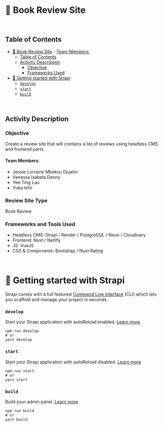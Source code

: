 # 📖 Book Review Site

</br>

## Table of Contents

- [📖 Book Review Site](#-book-review-site)
      - [Team Members:](#team-members)
  - [Table of Contents](#table-of-contents)
  - [Activity Description](#activity-description)
    - [Objective](#objective)
    - [Frameworks Used](#frameworks-used)
- [🚀 Getting started with Strapi](#-getting-started-with-strapi)
    - [`develop`](#develop)
    - [`start`](#start)
    - [`build`](#build)

</br>

## Activity Description

### Objective
Create a review site that will contains a list of reviews using headless CMS and frontend parts.

#### Team Members:
- Jessie Lorraine Mbekou Djuatio
- Vanessa Isabela Denny
- Yee Ting Lau
- Yuka Ishii
  
### Review Site Type
Book Review

### Frameworks and Tools Used
- Headless CMS: Strapi / Render / PostgreSQL / Neon / Cloudinary
- Frontend: Nuxt / Netlify
- JS: VueJS
- CSS & Components: Bootstrap / Nuxt Rating

</br>

# 🚀 Getting started with Strapi

Strapi comes with a full featured [Command Line Interface](https://docs.strapi.io/dev-docs/cli) (CLI) which lets you scaffold and manage your project in seconds.

### `develop`

Start your Strapi application with autoReload enabled. [Learn more](https://docs.strapi.io/dev-docs/cli#strapi-develop)

```
npm run develop
# or
yarn develop
```

### `start`

Start your Strapi application with autoReload disabled. [Learn more](https://docs.strapi.io/dev-docs/cli#strapi-start)

```
npm run start
# or
yarn start
```

### `build`

Build your admin panel. [Learn more](https://docs.strapi.io/dev-docs/cli#strapi-build)

```
npm run build
# or
yarn build
```
